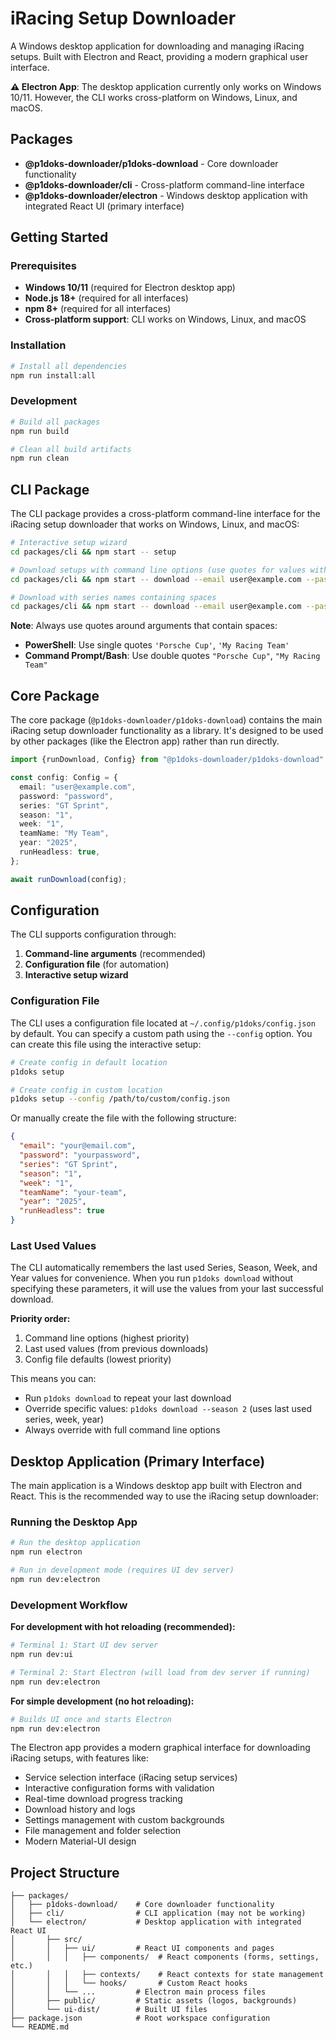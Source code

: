 # iRacing Setup Downloader

A Windows desktop application for downloading and managing iRacing setups. Built with Electron and React, providing a modern graphical user interface.

**⚠️ Electron App**: The desktop application currently only works on Windows 10/11. However, the CLI works cross-platform on Windows, Linux, and macOS.

## Packages

- **@p1doks-downloader/p1doks-download** - Core downloader functionality
- **@p1doks-downloader/cli** - Cross-platform command-line interface
- **@p1doks-downloader/electron** - Windows desktop application with integrated React UI (primary interface)

## Getting Started

### Prerequisites

- **Windows 10/11** (required for Electron desktop app)
- **Node.js 18+** (required for all interfaces)
- **npm 8+** (required for all interfaces)
- **Cross-platform support**: CLI works on Windows, Linux, and macOS

### Installation

```bash
# Install all dependencies
npm run install:all
```

### Development

```bash
# Build all packages
npm run build

# Clean all build artifacts
npm run clean
```

## CLI Package

The CLI package provides a cross-platform command-line interface for the iRacing setup downloader that works on Windows, Linux, and macOS:

```bash
# Interactive setup wizard
cd packages/cli && npm start -- setup

# Download setups with command line options (use quotes for values with spaces)
cd packages/cli && npm start -- download --email user@example.com --password secret --series "GT Sprint" --season "1" --week "1" --team "My Team" --year 2025

# Download with series names containing spaces
cd packages/cli && npm start -- download --email user@example.com --password secret --series "Porsche Cup" --team "My Racing Team" --season "2" --week "3" --year "2025"
```

**Note**: Always use quotes around arguments that contain spaces:
- **PowerShell**: Use single quotes `'Porsche Cup'`, `'My Racing Team'`
- **Command Prompt/Bash**: Use double quotes `"Porsche Cup"`, `"My Racing Team"`

## Core Package

The core package (`@p1doks-downloader/p1doks-download`) contains the main iRacing setup downloader functionality as a library. It's designed to be used by other packages (like the Electron app) rather than run directly.

```typescript
import {runDownload, Config} from "@p1doks-downloader/p1doks-download";

const config: Config = {
  email: "user@example.com",
  password: "password",
  series: "GT Sprint",
  season: "1",
  week: "1",
  teamName: "My Team",
  year: "2025",
  runHeadless: true,
};

await runDownload(config);
```

## Configuration

The CLI supports configuration through:

1. **Command-line arguments** (recommended)
2. **Configuration file** (for automation)
3. **Interactive setup wizard**

### Configuration File

The CLI uses a configuration file located at `~/.config/p1doks/config.json` by default. You can specify a custom path using the `--config` option. You can create this file using the interactive setup:

```bash
# Create config in default location
p1doks setup

# Create config in custom location
p1doks setup --config /path/to/custom/config.json
```

Or manually create the file with the following structure:

```json
{
  "email": "your@email.com",
  "password": "yourpassword",
  "series": "GT Sprint",
  "season": "1",
  "week": "1",
  "teamName": "your-team",
  "year": "2025",
  "runHeadless": true
}
```

### Last Used Values

The CLI automatically remembers the last used Series, Season, Week, and Year values for convenience. When you run `p1doks download` without specifying these parameters, it will use the values from your last successful download.

**Priority order:**

1. Command line options (highest priority)
2. Last used values (from previous downloads)
3. Config file defaults (lowest priority)

This means you can:

- Run `p1doks download` to repeat your last download
- Override specific values: `p1doks download --season 2` (uses last used series, week, year)
- Always override with full command line options

## Desktop Application (Primary Interface)

The main application is a Windows desktop app built with Electron and React. This is the recommended way to use the iRacing setup downloader:

### Running the Desktop App

```bash
# Run the desktop application
npm run electron

# Run in development mode (requires UI dev server)
npm run dev:electron
```

### Development Workflow

**For development with hot reloading (recommended):**

```bash
# Terminal 1: Start UI dev server
npm run dev:ui

# Terminal 2: Start Electron (will load from dev server if running)
npm run dev:electron
```

**For simple development (no hot reloading):**

```bash
# Builds UI once and starts Electron
npm run dev:electron
```

The Electron app provides a modern graphical interface for downloading iRacing setups, with features like:
- Service selection interface (iRacing setup services)
- Interactive configuration forms with validation
- Real-time download progress tracking
- Download history and logs
- Settings management with custom backgrounds
- File management and folder selection
- Modern Material-UI design

## Project Structure

```
├── packages/
│   ├── p1doks-download/    # Core downloader functionality
│   ├── cli/                # CLI application (may not be working)
│   └── electron/           # Desktop application with integrated React UI
│       ├── src/
│       │   ├── ui/         # React UI components and pages
│       │   │   ├── components/  # React components (forms, settings, etc.)
│       │   │   ├── contexts/    # React contexts for state management
│       │   │   └── hooks/       # Custom React hooks
│       │   └── ...         # Electron main process files
│       ├── public/         # Static assets (logos, backgrounds)
│       └── ui-dist/        # Built UI files
├── package.json            # Root workspace configuration
└── README.md
```
